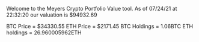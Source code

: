 Welcome to the Meyers Crypto Portfolio Value tool. 
As of 07/24/21 at 22:32:20 our valuation is $94932.69 

BTC Price = $34330.55
 ETH Price = $2171.45
BTC Holdings = 1.06BTC
 ETH holdings = 26.960005962ETH 
